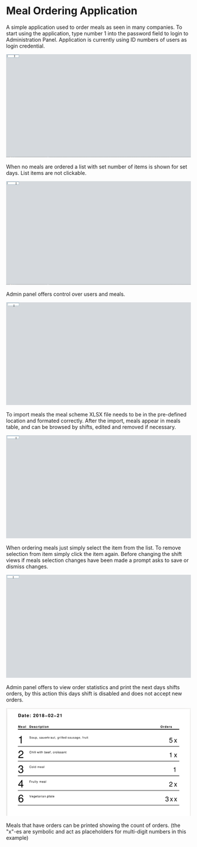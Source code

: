 # Meal Ordering Application
A simple application used to order meals as seen in many companies. To start using the application, type number 1 into the password field to login to Administration Panel. Application is currently using ID numbers of users as login credential.

![Nothing To Order](graphics/EmptyOrderPanel.gif)

When no meals are ordered a list with set number of items is shown for set days.
List items are not clickable.

![Administration Panel](graphics/AdminShow.gif)

Admin panel offers control over users and meals.

![Import Meals](graphics/ImportMeals.gif)

To import meals the meal scheme XLSX file needs to be in the pre-defined location and formated correctly.
After the import, meals appear in meals table, and can be browsed by shifts, edited and removed if necessary.

![Order Meals](graphics/OrderMeals.gif)

When ordering meals just simply select the item from the list. To remove selection from item simply click the item again.
Before changing the shift views if meals selection changes have been made a prompt asks to save or dismiss changes.

![Order Statistics And Print](graphics/OrderStatisticsAndPrint.gif)

Admin panel offers to view order statistics and print the next days shifts orders, by this action this days shift is disabled and does not accept new orders.

![Print Meal Orders Example](graphics/PrintMealOrdersExample.png)

Meals that have orders can be printed showing the count of orders.
(the "x"-es are symbolic and act as placeholders for multi-digit numbers in this example)
